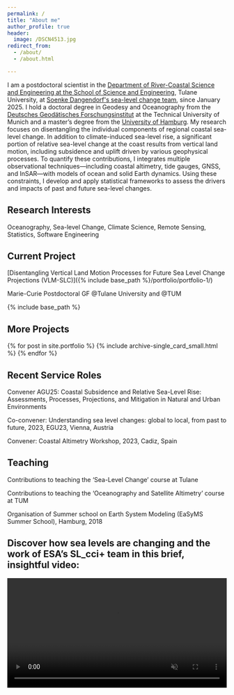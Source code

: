 ```yaml
---
permalink: /
title: "About me"
author_profile: true
header:
  image: /DSCN4513.jpg
redirect_from: 
  - /about/
  - /about.html

---
```






I am a postdoctoral scientist in the [Department of River-Coastal Science and Engineering at the School of Science and Engineering](https://sse.tulane.edu/river), Tulane University, at [Soenke Dangendorf's sea-level change team](https://sse.tulane.edu/sonke-dangendorf), since January 2025. 
I hold a doctoral degree in Geodesy and Oceanography from the [Deutsches Geodätisches Forschungsinstitut](https://www.dgfi.tum.de/en/) at the Technical University of Munich and a master’s degree from the [University of Hamburg](https://mpimet.mpg.de/en/homepage). My research focuses on disentangling the individual components of regional coastal sea-level change. In addition to climate-induced sea-level rise, a significant portion of relative sea-level change at the coast results from vertical land motion, including subsidence and uplift driven by various geophysical processes. To quantify these contributions, I integrates multiple observational techniques—including coastal altimetry, tide gauges, GNSS, and InSAR—with models of ocean and solid Earth dynamics. Using these constraints, I develop and apply statistical frameworks to assess the drivers and impacts of past and future sea-level changes.

 


## Research Interests

Oceanography, Sea-level Change, Climate Science, Remote Sensing, Statistics, Software Engineering

 
## Current Project

[Disentangling Vertical Land Motion Processes for Future Sea Level Change Projections (VLM-SLC)]({% include base_path %}/portfolio/portfolio-1/)

Marie-Curie Postdoctoral GF @Tulane University and @TUM



{% include base_path %}



  <link
    href="https://cdn.jsdelivr.net/npm/bootstrap@5.3.3/dist/css/bootstrap.min.css"
    rel="stylesheet"
    integrity="sha384-QWTKZyjpPEjISv5WaRU9OFeRpok6YctnYmDr5pNlyT2bRjXh0JMhjY6hW+ALEwIH"
    crossorigin="anonymous"
  >

  <script
    src="https://cdn.jsdelivr.net/npm/bootstrap@5.3.3/dist/js/bootstrap.bundle.min.js"
    integrity="sha384-YvpcrYf0tY3lHB60NNkmXc5s9fDVZLESaAA55NDzOxhy9GkcIdslK1eN7N6jIeHz"
    crossorigin="anonymous"
  ></script>

<style>

  .transition-shadow {
  transition: box-shadow 0.3s ease;
}
</style>

## More Projects

<div class="row mt-4">
{% for post in site.portfolio %}
  {% include archive-single_card_small.html %}
{% endfor %}
</div>



## Recent Service Roles


Convener AGU25: Coastal Subsidence and Relative Sea-Level Rise: Assessments, Processes, Projections, and Mitigation in Natural and Urban Environments

Co-convener: Understanding sea level changes: global to local, from past to future, 2023, EGU23, Vienna, Austria

Convener: Coastal Altimetry Workshop, 2023, Cadiz, Spain

 

## Teaching


Contributions to teaching the ‘Sea-Level Change’ course at Tulane

Contributions to teaching the ‘Oceanography and Satellite Altimetry’ course at TUM

Organisation of Summer school on Earth System Modeling (EaSyMS Summer School), Hamburg, 2018




## Discover how sea levels are changing and the work of ESA’s SL_cci+ team in this brief, insightful video:

<video controls autoplay muted playsinline style="width: 100%; height: auto;">
  <source src="https://storage.googleapis.com/esa-cfs-storage/2.0.2/stories/story-42/assets/coastalsealevel-HD1080.mp4" type="video/mp4">
  Your browser does not support the video tag.
</video>